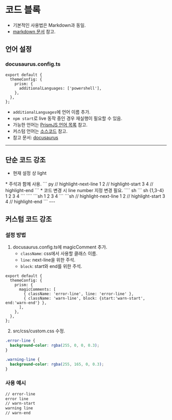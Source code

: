 # 코드 블록
* 기본적인 사용법은 Markdown과 동일.
* [markdown 문서](/tuto/md) 참고.
## 언어 설정
### docusaurus.config.ts
```tsx
export default {
  themeConfig: {
    prism: {
      additionalLanguages: ['powershell'],
    },
  },
};
```
* `additionalLanguages`에 언어 이름 추가.
* `npm start`로 live 동작 중인 경우 재실행이 필요할 수 있음.
* 가능한 언어는 [PrismJS 언어 목록](https://prismjs.com/#supported-languages) 참고.
* 커스텀 언어는 [소스코드](https://github.com/PrismJS/prism/tree/master/components) 참고.
* 참고 문서: [docusaurus](https://docusaurus.io/docs/markdown-features/code-blocks#supported-languages)
---
## 단순 코드 강조
* 현재 설정 상 light
<Tabs>
  <TabItem value='방법 1'>
    * 주석과 함께 사용.
    ``` py
    // highlight-next-line
    1
    2
    // highlight-start
    3
    4
    // highlight-end
    ```
  </TabItem>
  <TabItem value='방법 2'>
    * 코드 변경 시 line number 지정 변경 필요.
    ```` sh
    ``` sh {1,3-4}
    1
    2
    3
    4
    ```
    ````
  </TabItem>
  <TabItem value='기본 표기'>
    ```sh
    1
    2
    3
    4
    ``` 
  </TabItem>
  <TabItem value='강조 결과' default>
    ```sh
    // highlight-next-line
    1
    2
    // highlight-start
    3
    4
    // highlight-end
    ``` 
  </TabItem>
</Tabs>
---

## 커스텀 코드 강조
### 설정 방법
1. docusaurus.config.ts에 magicComment 추가.
   * `className`: css에서 사용할 클래스 이름.
   * `line`: next-line을 위한 주석.
   * `block`: start와 end를 위한 주석.
```tsx title="docusaurus.config.ts"
export default {
  themeConfig: {
    prism: {
      magicComments: [
        { className: 'error-line', line: 'error-line' },
        { className: 'warn-line', block: {start:'warn-start', end:'warn-end'} },
      ],
    },
  },
};
```
2. src/css/custom.css 수정.
```css title="src/css/custom.css"
.error-line {
  background-color: rgba(255, 0, 0, 0.3);
}

.warning-line {
  background-color: rgba(255, 165, 0, 0.3);
}
```
### 사용 예시
``` sh
// error-line
error line
// warn-start
warning line
// warn-end
```
